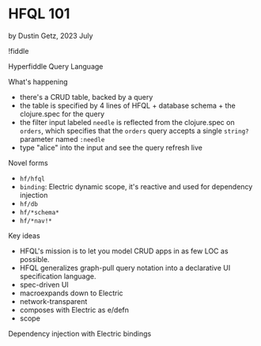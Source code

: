# HFQL 101

by Dustin Getz, 2023 July

!fiddle[](dustingetz.hfql-teeshirt-orders/HFQL-demo)

Hyperfiddle Query Language

What's happening
* there's a CRUD table, backed by a query
* the table is specified by 4 lines of HFQL + database schema + the clojure.spec for the query
* the filter input labeled `needle` is reflected from the clojure.spec on `orders`, which specifies that the `orders` query accepts a single `string?` parameter named `:needle`
* type "alice" into the input and see the query refresh live

Novel forms
* `hf/hfql`
* `binding`: Electric dynamic scope, it's reactive and used for dependency injection
* `hf/db`
* `hf/*schema*`
* `hf/*nav!*`

Key ideas
* HFQL's mission is to let you model CRUD apps in as few LOC as possible.
* HFQL generalizes graph-pull query notation into a declarative UI specification language.
* spec-driven UI
* macroexpands down to Electric
* network-transparent
* composes with Electric as e/defn
* scope

Dependency injection with Electric bindings